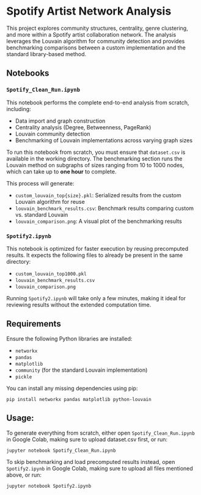 # Spotify Artist Network Analysis

This project explores community structures, centrality, genre clustering, and more within a Spotify artist collaboration network. The analysis leverages the Louvain algorithm for community detection and provides benchmarking comparisons between a custom implementation and the standard library-based method.

## Notebooks

### `Spotify_Clean_Run.ipynb`
This notebook performs the complete end-to-end analysis from scratch, including:

- Data import and graph construction  
- Centrality analysis (Degree, Betweenness, PageRank)  
- Louvain community detection  
- Benchmarking of Louvain implementations across varying graph sizes

To run this notebook from scratch, you must ensure that `dataset.csv` is available in the working directory. The benchmarking section runs the Louvain method on subgraphs of sizes ranging from 10 to 1000 nodes, which can take up to **one hour** to complete.

This process will generate:

- `custom_louvain_top{size}.pkl`: Serialized results from the custom Louvain algorithm for reuse  
- `louvain_benchmark_results.csv`: Benchmark results comparing custom vs. standard Louvain  
- `louvain_comparison.png`: A visual plot of the benchmarking results

### `Spotify2.ipynb`
This notebook is optimized for faster execution by reusing precomputed results. It expects the following files to already be present in the same directory:

- `custom_louvain_top1000.pkl`  
- `louvain_benchmark_results.csv`  
- `louvain_comparison.png`

Running `Spotify2.ipynb` will take only a few minutes, making it ideal for reviewing results without the extended computation time.

## Requirements

Ensure the following Python libraries are installed:

- `networkx`  
- `pandas`  
- `matplotlib`  
- `community` (for the standard Louvain implementation)  
- `pickle`

You can install any missing dependencies using pip:

`pip install networkx pandas matplotlib python-louvain`


## Usage:

To generate everything from scratch, either open `Spotify_Clean_Run.ipynb` in Google Colab, making sure to upload dataset.csv first, or run:

`jupyter notebook Spotify_Clean_Run.ipynb`

To skip benchmarking and load precomputed results instead, open `Spotify2.ipynb` in Google Colab, making sure to upload all files mentioned above, or run:

`jupyter notebook Spotify2.ipynb`
